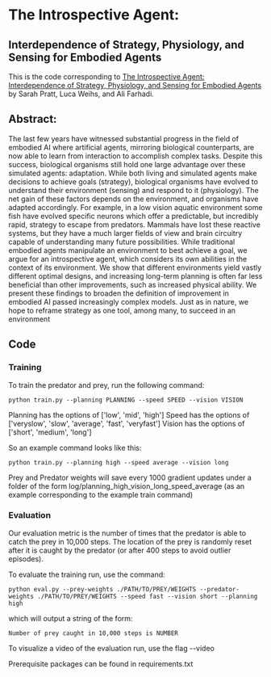 # The Introspective Agent:
## Interdependence of Strategy, Physiology, and Sensing for Embodied Agents

This is the code corresponding to [The Introspective Agent: Interdependence of Strategy, Physiology, and Sensing for Embodied Agents](https://arxiv.org/pdf/2201.00411.pdf) by Sarah Pratt, Luca Weihs, and Ali Farhadi.

## Abstract:

The last few years have witnessed substantial progress in the field of embodied AI where artificial agents, mirroring biological counterparts, are now able to learn from interaction to accomplish complex tasks. Despite this success, biological organisms still hold one large advantage over these simulated agents: adaptation. While both living and simulated agents make decisions to achieve goals (strategy), biological organisms have evolved to understand their environment (sensing) and respond to it (physiology). The net gain of these factors depends on the environment, and organisms have adapted accordingly. For example, in a low vision aquatic environment some fish have evolved specific neurons which offer a predictable, but incredibly rapid, strategy to escape from predators. Mammals have lost these reactive systems, but they have a much larger fields of view and brain circuitry capable of understanding many future possibilities. While traditional embodied agents manipulate an environment to best achieve a goal, we argue for an introspective agent, which considers its own abilities in the context of its environment. We show that different environments yield vastly different optimal designs, and increasing long-term planning is often far less beneficial than other improvements, such as increased physical ability. We present these findings to broaden the definition of improvement in embodied AI passed increasingly complex models. Just as in nature, we hope to reframe strategy as one tool, among many, to succeed in an environment

## Code

### Training
To train the predator and prey, run the following command:

```
python train.py --planning PLANNING --speed SPEED --vision VISION
```

Planning has the options of ['low', 'mid', 'high']
Speed has the options of ['veryslow', 'slow', 'average', 'fast', 'veryfast']
Vision has the options of ['short', 'medium', 'long']

So an example command looks like this:

```
python train.py --planning high --speed average --vision long
```

Prey and Predator weights will save every 1000 gradient updates under a folder of the form log/planning_high_vision_long_speed_average (as an example corresponding to the example train command)


### Evaluation
Our evaluation metric is the number of times that the predator is able to catch the prey in 10,000 steps. The location of the prey is randomly reset after it is caught by the predator (or after 400 steps to avoid outlier episodes).

To evaluate the training run, use the command:

```
python eval.py --prey-weights ./PATH/TO/PREY/WEIGHTS --predator-weights ./PATH/TO/PREY/WEIGHTS --speed fast --vision short --planning high
```

which will output a string of the form:

```
Number of prey caught in 10,000 steps is NUMBER
```

To visualize a video of the evaluation run, use the flag --video

Prerequisite packages can be found in requirements.txt
